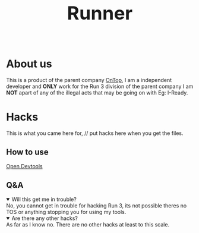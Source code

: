 <h1 style="font-size:50px;" align="center">Runner</h1> <br>

# About us
This is a product of the parent company [OnTop](https://discord.gg/WdaqErJWK5), I am a independent developer and __ONLY__ work for the Run 3 division of the parent company I am __NOT__ apart of any of the illegal acts that may be going on with Eg: I-Ready.

# Hacks
This is what you came here for, 
// put hacks here when you get the files.
## How to use
[Open Devtools](https://balsamiq.com/support/faqs/browserconsole/#:~:text=To%20open%20the%20developer%20console,(on%20Windows%2FLinux).)

## Q&A
<details open>
<summary>Will this get me in trouble?</summary>
No, you cannot get in trouble for hacking Run 3, its not possible theres no TOS or anything stopping you for using my tools.
</details>
<details open>
<summary>Are there any other hacks?</summary>
As far as I know no. There are no other hacks at least to this scale.
</details>
